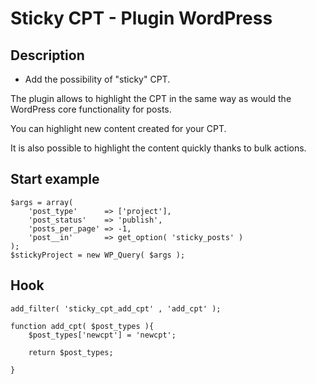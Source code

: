 # Sticky CPT - Plugin WordPress

## Description

* Add the possibility of "sticky" CPT.

The plugin allows to highlight the CPT in the same way as would the WordPress core functionality for posts.

You can highlight new content created for your CPT.

It is also possible to highlight the content quickly thanks to bulk actions.

## Start example

	$args = array(
	    'post_type'      => ['project'],
	    'post_status'    => 'publish',
	    'posts_per_page' => -1,
	    'post__in'       => get_option( 'sticky_posts' )
	);
	$stickyProject = new WP_Query( $args );


## Hook

    add_filter( 'sticky_cpt_add_cpt' , 'add_cpt' );

    function add_cpt( $post_types ){
        $post_types['newcpt'] = 'newcpt';

        return $post_types;

    }

